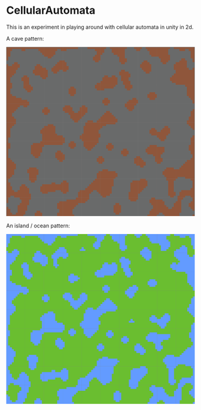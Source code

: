# CellularAutomata

This is an experiment in playing around with cellular automata in unity in 2d.

A cave pattern:

![Cave](https://github.com/frederickjjoubert/CellularAutomata/blob/main/Documentation/Cave.PNG)

An island / ocean pattern:

![Land](https://github.com/frederickjjoubert/CellularAutomata/blob/main/Documentation/Land.PNG)
